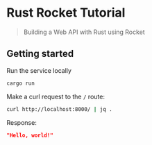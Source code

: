 # Rust Rocket Tutorial

> Building a Web API with Rust using Rocket

## Getting started

Run the service locally

```bash
cargo run
```

Make a curl request to the `/` route:

```bash
curl http://localhost:8000/ | jq .
```

Response: 

```json
"Hello, world!"
```
